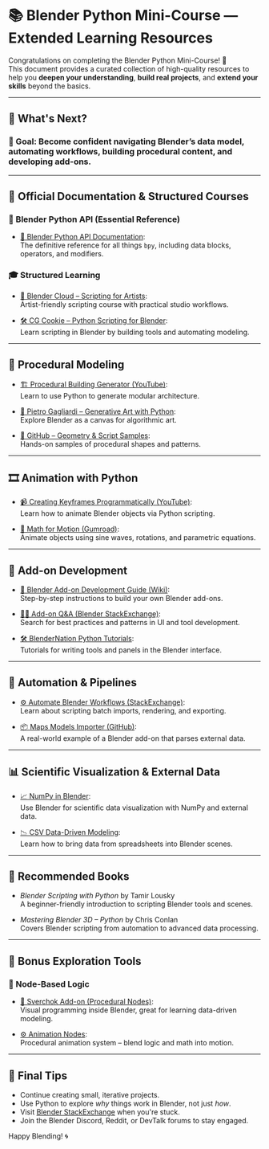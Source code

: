 # 📚 Blender Python Mini-Course — Extended Learning Resources

Congratulations on completing the Blender Python Mini-Course! 🎉  
This document provides a curated collection of high-quality resources to help you **deepen your understanding**, **build real projects**, and **extend your skills** beyond the basics.

---

## 🚀 What's Next?

### 🎯 Goal: Become confident navigating Blender’s data model, automating workflows, building procedural content, and developing add-ons.

---

## 🔹 Official Documentation & Structured Courses

### 🧪 Blender Python API (Essential Reference)
- [📘 Blender Python API Documentation](https://docs.blender.org/api/current/):  
  The definitive reference for all things `bpy`, including data blocks, operators, and modifiers.

### 🎓 Structured Learning
- [🎥 Blender Cloud – Scripting for Artists](https://cloud.blender.org/p/scripting-for-artists):  
  Artist-friendly scripting course with practical studio workflows.
  
- [🛠 CG Cookie – Python Scripting for Blender](https://cgcookie.com/course/introduction-to-python-scripting-in-blender):  
  Learn scripting in Blender by building tools and automating modeling.

---

## 🧱 Procedural Modeling

- [🏗 Procedural Building Generator (YouTube)](https://www.youtube.com/watch?v=1s58rW0_LN4):  
  Learn to use Python to generate modular architecture.
  
- [🎨 Pietro Gagliardi – Generative Art with Python](https://pietrogagliardi.com/blog/generative-art-blender-python):  
  Explore Blender as a canvas for algorithmic art.

- [📂 GitHub – Geometry & Script Samples](https://github.com/ksons/generative-blender):  
  Hands-on samples of procedural shapes and patterns.

---

## 🎞 Animation with Python

- [📹 Creating Keyframes Programmatically (YouTube)](https://www.youtube.com/watch?v=VK-_qZ8Nbxk):  
  Learn how to animate Blender objects via Python scripting.
  
- [💫 Math for Motion (Gumroad)](https://chippwalters.gumroad.com/l/MATH-MOTION):  
  Animate objects using sine waves, rotations, and parametric equations.

---

## 🧩 Add-on Development

- [📘 Blender Add-on Development Guide (Wiki)](https://wiki.blender.org/wiki/Process/Addons):  
  Step-by-step instructions to build your own Blender add-ons.

- [🧑‍💻 Add-on Q&A (Blender StackExchange)](https://blender.stackexchange.com/questions/tagged/add-on):  
  Search for best practices and patterns in UI and tool development.

- [🛠 BlenderNation Python Tutorials](https://www.blendernation.com/tag/python/):  
  Tutorials for writing tools and panels in the Blender interface.

---

## 🔁 Automation & Pipelines

- [⚙️ Automate Blender Workflows (StackExchange)](https://blender.stackexchange.com/questions/103338/automate-blender-workflows-using-python):  
  Learn about scripting batch imports, rendering, and exporting.

- [📦 Maps Models Importer (GitHub)](https://github.com/eliemichel/MapsModelsImporter):  
  A real-world example of a Blender add-on that parses external data.

---

## 📊 Scientific Visualization & External Data

- [📈 NumPy in Blender](https://github.com/3DSlicer/SlicerJupyter/wiki/Blender-Integration):  
  Use Blender for scientific data visualization with NumPy and external data.

- [📉 CSV Data-Driven Modeling](https://blender.stackexchange.com/questions/176213/blender-2-8-import-csv-data-and-animate):  
  Learn how to bring data from spreadsheets into Blender scenes.

---

## 📘 Recommended Books

- *Blender Scripting with Python* by Tamir Lousky  
  A beginner-friendly introduction to scripting Blender tools and scenes.

- *Mastering Blender 3D – Python* by Chris Conlan  
  Covers Blender scripting from automation to advanced data processing.

---

## 🔮 Bonus Exploration Tools

### 🧬 Node-Based Logic

- [🧠 Sverchok Add-on (Procedural Nodes)](https://github.com/nortikin/sverchok):  
  Visual programming inside Blender, great for learning data-driven modeling.

- [⚙️ Animation Nodes](https://github.com/JacquesLucke/animation_nodes):  
  Procedural animation system – blend logic and math into motion.

---

## 🌱 Final Tips

- Continue creating small, iterative projects.
- Use Python to explore *why* things work in Blender, not just *how*.
- Visit [Blender StackExchange](https://blender.stackexchange.com/) when you're stuck.
- Join the Blender Discord, Reddit, or DevTalk forums to stay engaged.

Happy Blending! 🌀
